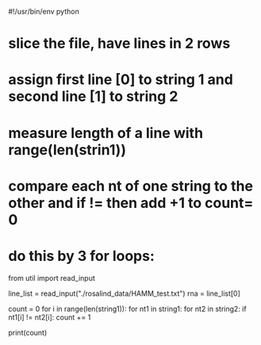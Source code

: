 #!/usr/bin/env python

# slice the file, have lines in 2 rows
# assign first line [0] to string 1 and second line [1] to string 2
# measure length of a line with range(len(strin1))
# compare each nt of one string to the other and if != then add +1 to count= 0
# do this by 3 for loops:


from util import read_input

line_list = read_input("./rosalind_data/HAMM_test.txt")
rna = line_list[0]

count = 0
for i in range(len(string1)):
    for nt1 in string1:
        for nt2 in string2:
            if nt1[i] != nt2[i]:
                count += 1

print(count)
